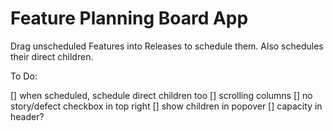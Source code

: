 # Feature Planning Board App

Drag unscheduled Features into Releases to schedule them. Also schedules their direct children.

To Do:

[] when scheduled, schedule direct children too
[] scrolling columns
[] no story/defect checkbox in top right
[] show children in popover
[] capacity in header?